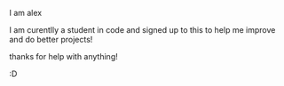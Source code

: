 I am alex

I am curentlly a student in code and signed up to this to help me improve and do better projects!

thanks for help with anything! 

:D
